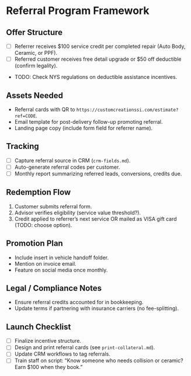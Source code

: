 # Referral Program Framework

## Offer Structure
- [ ] Referrer receives $100 service credit per completed repair (Auto Body, Ceramic, or PPF).
- [ ] Referred customer receives free detail upgrade or $50 off deductible (confirm legality).
- TODO: Check NYS regulations on deductible assistance incentives.

## Assets Needed
- Referral cards with QR to `https://customcreationssi.com/estimate?ref=CODE`.
- Email template for post-delivery follow-up promoting referral.
- Landing page copy (include form field for referrer name).

## Tracking
- [ ] Capture referral source in CRM (`crm-fields.md`).
- [ ] Auto-generate referral codes per customer.
- [ ] Monthly report summarizing referred leads, conversions, credits due.

## Redemption Flow
1. Customer submits referral form.
2. Advisor verifies eligibility (service value threshold?).
3. Credit applied to referrer’s next service OR mailed as VISA gift card (TODO: choose option).

## Promotion Plan
- Include insert in vehicle handoff folder.
- Mention on invoice email.
- Feature on social media once monthly.

## Legal / Compliance Notes
- Ensure referral credits accounted for in bookkeeping.
- Update terms if partnering with insurance carriers (no fee-splitting).

## Launch Checklist
- [ ] Finalize incentive structure.
- [ ] Design and print referral cards (see `print-collateral.md`).
- [ ] Update CRM workflows to tag referrals.
- [ ] Train staff on script: “Know someone who needs collision or ceramic? Earn $100 when they book.”

